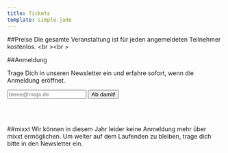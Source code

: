 ```yaml
---
title: Tickets
template: simple.jade
---
```

##Preise
Die gesamte Veranstaltung ist für jeden angemeldeten Teilnehmer kostenlos.
<br \><br \>

##Anmeldung
<form action="//barcamp-erfurt.us11.list-manage.com/subscribe/post?u=bee2bd36f7955bac93cfb70c0&amp;amp;id=26363c8317" method="post" id="mc-embedded-subscribe-form" name="mc-embedded-subscribe-form" target="_blank" novalidate="" class="newsletter-form validate">
  <p>Trage Dich in unseren Newsletter ein und erfahre sofort, wenn die Anmeldung eröffnet.</p>
  <input value="" name="EMAIL" placeholder="biene@maja.de" class="newsletter-email" type="email">
  <input value="Ab damit!" name="subscribe" class="button-signup" type="submit">
  <div style="position: absolute; left: -5000px;">
   <input name="b_bee2bd36f7955bac93cfb70c0_26363c8317" tabindex="-1" value="" type="text">
  </div>
</form>
<br \><br \>


##mixxt
Wir können in diesem Jahr leider keine Anmeldung mehr über mixxt ermöglichen. Um weiter auf dem Laufenden zu bleiben, trage dich bitte in den Newsletter ein.